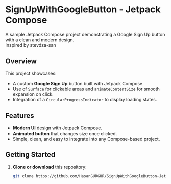 # SignUpWithGoogleButton - Jetpack Compose

A sample Jetpack Compose project demonstrating a Google Sign Up button with a clean and modern design.  
Inspired by stevdza-san

## Overview

This project showcases:
- A custom **Google Sign Up** button built with Jetpack Compose.
- Use of `Surface` for clickable areas and `animateContentSize` for smooth expansion on click.
- Integration of a `CircularProgressIndicator` to display loading states.

## Features

- **Modern UI** design with Jetpack Compose.
- **Animated button** that changes size once clicked.
- Simple, clean, and easy to integrate into any Compose-based project.

## Getting Started

1. **Clone or download** this repository:
   ```bash
   git clone https://github.com/HasanGURGUR/SignUpWithGoogleButton-JetpackCompose.git
